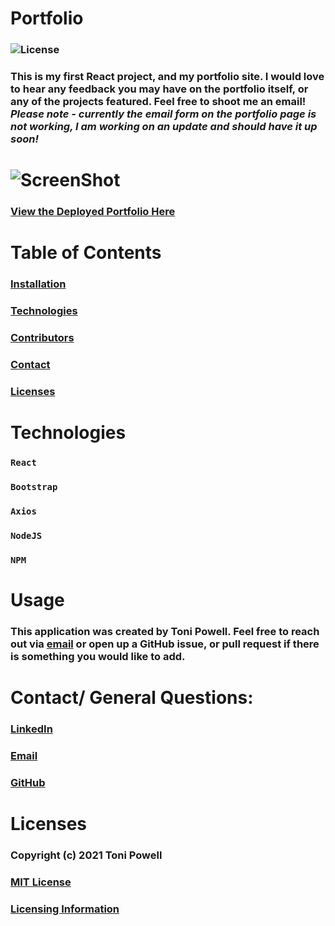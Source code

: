 # Portfolio 
### ![License](https://img.shields.io/badge/License-MIT-brightgreen.svg)
### This is my first React project, and my portfolio site. I would love to hear any feedback you may have on the portfolio itself, or any of the projects featured. Feel free to shoot me an email! *Please note - currently the email form on the portfolio page is not working, I am working on an update and should have it up soon!*
# ![ScreenShot](https://user-images.githubusercontent.com/72999798/114718353-ea854f80-9d03-11eb-96be-cfd1675f4451.png)
### [View the Deployed Portfolio Here](https://tonipow3ll.github.io/)

# Table of Contents
### [Installation](#Installation)
### [Technologies](#Technologies)
### [Contributors](#Contributors)
### [Contact](#Contact)
### [Licenses](#Licenses)


# Technologies
### `React`  
### `Bootstrap`  
### `Axios`  
### `NodeJS`  
### `NPM`  


# Usage
### This application was created by Toni Powell. Feel free to reach out via [email](tonipow3ll@gmail.com) or open up a GitHub issue, or pull request if there is something you would like to add. 


# Contact/ General Questions:
### [LinkedIn](https://www.linkedin.com/in/tonipowell13/)
### [Email](tonipow3ll@gmail.com)
### [GitHub](tonipow3ll.github.io)

# Licenses
### Copyright (c) 2021 Toni Powell
### [MIT License](https://opensource.org/licenses/MIT)
### [Licensing Information](https://opensource.org/licenses/MIT)

